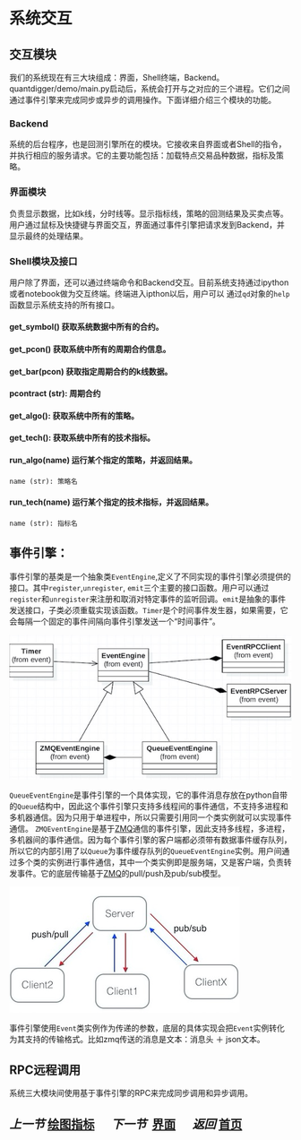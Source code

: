 # 系统交互


## 交互模块

我们的系统现在有三大块组成：界面，Shell终端，Backend。quantdigger/demo/main.py启动后，系统会打开与之对应的三个进程。它们之间通过事件引擎来完成同步或异步的调用操作。下面详细介绍三个模块的功能。

### Backend

系统的后台程序，也是回测引擎所在的模块。它接收来自界面或者Shell的指令，并执行相应的服务请求。它的主要功能包括：加载特点交易品种数据，指标及策略。



### 界面模块

负责显示数据，比如k线，分时线等。显示指标线，策略的回测结果及买卖点等。用户通过鼠标及快捷键与界面交互，界面通过事件引擎把请求发到Backend，并显示最终的处理结果。

### Shell模块及接口

用户除了界面，还可以通过终端命令和Backend交互。目前系统支持通过ipython或者notebook做为交互终端。终端进入ipthon以后，用户可以
通过``qd``对象的``help``函数显示系统支持的所有接口。


#### get_symbol()  获取系统数据中所有的合约。
#### get_pcon() 获取系统中所有的周期合约信息。
#### get_bar(pcon)  获取指定周期合约的k线数据。
#### pcontract (str): 周期合约
#### get_algo(): 获取系统中所有的策略。
#### get_tech(): 获取系统中所有的技术指标。
#### run_algo(name)  运行某个指定的策略，并返回结果。
    
    name (str): 策略名
#### run_tech(name) 运行某个指定的技术指标，并返回结果。

    name (str): 指标名

## 事件引擎：

  事件引擎的基类是一个抽象类``EventEngine``,定义了不同实现的事件引擎必须提供的接口。其中``register``,``unregister``, ``emit``三个主要的接口函数。用户可以通过``register``和``unregister``来注册和取消对特定事件的监听回调。``emit``是抽象的事件发送接口，子类必须重载实现该函数。``Timer``是个时间事件发生器，如果需要，它会每隔一个固定的事件间隔向事件引擎发送一个“时间事件”。
  
![](images/qd_event2.png)

``QueueEventEngine``是事件引擎的一个具体实现，它的事件消息存放在python自带的``Queue``结构中，因此这个事件引擎只支持多线程间的事件通信，不支持多进程和多机器通信。因为只用于单进程中，所以只需要引用同一个类实例就可以实现事件通信。
``ZMQEventEngine``是基于[ZMQ](www.zeromq.org)通信的事件引擎，因此支持多线程，多进程，多机器间的事件通信。因为每个事件引擎的客户端都必须带有数据事件缓存队列，所以它的内部引用了以``Queue``为事件缓存队列的``QueueEventEngine``实例。用户间通过多个类的实例进行事件通信，其中一个类实例即是服务端，又是客户端，负责转发事件。它的底层传输基于[ZMQ](www.zeromq.org)的pull/push及pub/sub模型。

![](images/qd_zmq2.png)

事件引擎使用``Event``类实例作为传递的参数，底层的具体实现会把``Event``实例转化为其支持的传输格式。比如zmq传送的消息是文本：消息头 ＋ json文本。

## RPC远程调用
 系统三大模块间使用基于事件引擎的RPC来完成同步调用和异步调用。   
 
## _上一节_&nbsp;[绘图指标](paint.md)&nbsp;&nbsp;&nbsp;&nbsp;&nbsp;   _下一节_&nbsp; [界面](ui.md) &nbsp;&nbsp;&nbsp;&nbsp;&nbsp;_返回_&nbsp;[首页](wiki.md)

